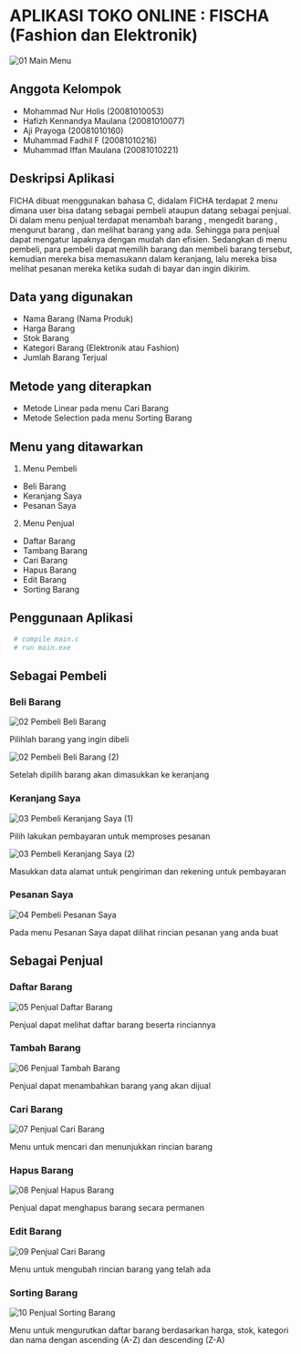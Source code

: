 # APLIKASI TOKO ONLINE : FISCHA (Fashion dan Elektronik)
![01 Main Menu](https://user-images.githubusercontent.com/81554430/147032185-d073c257-a5d9-4d1e-9bf5-3e288969ff07.jpg)
## Anggota Kelompok
- Mohammad Nur Holis (20081010053)
- Hafizh Kennandya Maulana (20081010077)
- Aji Prayoga (20081010160)
- Muhammad Fadhil F (20081010216)
- Muhammad Iffan Maulana (20081010221)
## Deskripsi Aplikasi
FICHA dibuat menggunakan bahasa C, didalam FICHA terdapat 2 menu dimana user bisa datang sebagai pembeli ataupun datang sebagai penjual. Di dalam menu penjual terdapat menambah barang , mengedit barang , mengurut barang , dan melihat barang yang ada. Sehingga para penjual dapat mengatur lapaknya dengan mudah dan efisien. Sedangkan di menu pembeli, para pembeli dapat memilih barang dan membeli barang tersebut, kemudian mereka bisa memasukann dalam keranjang, lalu mereka bisa melihat pesanan mereka ketika sudah di bayar dan ingin dikirim.
## Data yang digunakan
- Nama Barang (Nama Produk)
- Harga Barang
- Stok Barang
- Kategori Barang (Elektronik atau Fashion)
- Jumlah Barang Terjual
## Metode yang diterapkan
- Metode Linear pada menu Cari Barang
- Metode Selection pada menu Sorting Barang
## Menu yang ditawarkan
1. Menu Pembeli
- Beli Barang
- Keranjang Saya
- Pesanan Saya
2. Menu Penjual
- Daftar Barang
- Tambang Barang
- Cari Barang
- Hapus Barang
- Edit Barang
- Sorting Barang
## Penggunaan Aplikasi
```bash
 # compile main.c
 # run main.exe
```
## Sebagai Pembeli
### Beli Barang

![02 Pembeli Beli Barang](https://user-images.githubusercontent.com/81554430/147033559-c0a898ec-2594-4360-9801-77f9211ebc58.jpg)

Pilihlah barang yang ingin dibeli

![02 Pembeli Beli Barang (2)](https://user-images.githubusercontent.com/81554430/147033960-43cf8009-b7db-435c-94ff-d2da6d36d7fe.jpg)

Setelah dipilih barang akan dimasukkan ke keranjang

### Keranjang Saya

![03 Pembeli Keranjang Saya (1)](https://user-images.githubusercontent.com/81554430/147034372-11857b9e-0069-48e6-94ed-9186231d126b.jpg)

Pilih lakukan pembayaran untuk memproses pesanan

![03 Pembeli Keranjang Saya (2)](https://user-images.githubusercontent.com/81554430/147034609-ad17ecb5-d5d4-40a2-a92b-264b55152a4b.jpg)

Masukkan data alamat untuk pengiriman dan rekening untuk pembayaran

### Pesanan Saya

![04 Pembeli Pesanan Saya](https://user-images.githubusercontent.com/81554430/147034745-8128c72a-45cd-44a8-9699-73fcfddbf78c.jpg)

Pada menu Pesanan Saya dapat dilihat rincian pesanan yang anda buat

## Sebagai Penjual
### Daftar Barang

![05 Penjual Daftar Barang](https://user-images.githubusercontent.com/81554430/147037290-34486f86-9fc0-437a-9b58-c76f077c3874.jpg)

Penjual dapat melihat daftar barang beserta rinciannya

### Tambah Barang

![06 Penjual Tambah Barang](https://user-images.githubusercontent.com/81554430/147037505-be58406f-73e0-43ed-aeaa-2d1d2628a874.jpg)

Penjual dapat menambahkan barang yang akan dijual

### Cari Barang

![07 Penjual Cari Barang](https://user-images.githubusercontent.com/81554430/147037676-e158e4a6-da59-49b9-810d-0b4e31cea9c8.jpg)

Menu untuk mencari dan menunjukkan rincian barang

### Hapus Barang

![08 Penjual Hapus Barang](https://user-images.githubusercontent.com/81554430/147037864-fd3fa4ec-65e1-465e-a59b-35e9dc045719.jpg)

Penjual dapat menghapus barang secara permanen

### Edit Barang

![09 Penjual Cari Barang](https://user-images.githubusercontent.com/81554430/147037949-d58d57e5-9223-48f7-a4f1-b54437bf442d.jpg)

Menu untuk mengubah rincian barang yang telah ada

### Sorting Barang

![10 Penjual Sorting Barang](https://user-images.githubusercontent.com/81554430/147038159-d3ed349e-a2f0-4768-bdbf-3a396f56e1da.jpg)

Menu untuk mengurutkan daftar barang berdasarkan harga, stok, kategori dan nama dengan ascending (A-Z) dan descending (Z-A)
